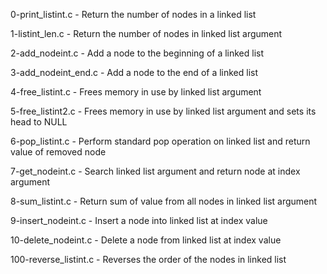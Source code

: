 

0-print_listint.c     - Return the number of nodes in a linked list

1-listint_len.c       - Return the number of nodes in linked list argument

2-add_nodeint.c       - Add a node to the beginning of a linked list

3-add_nodeint_end.c   - Add a node to the end of a linked list

4-free_listint.c      - Frees memory in use by linked list argument

5-free_listint2.c     - Frees memory in use by linked list argument and sets its head to NULL

6-pop_listint.c       - Perform standard pop operation on linked list and return value of removed node

7-get_nodeint.c       - Search linked list argument and return node at index argument

8-sum_listint.c       - Return sum of value from all nodes in linked list argument

9-insert_nodeint.c    - Insert a node into linked list at index value

10-delete_nodeint.c   - Delete a node from linked list at index value

100-reverse_listint.c - Reverses the order of the nodes in linked list

